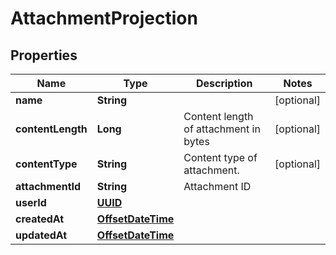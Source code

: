 

# AttachmentProjection

## Properties

Name | Type | Description | Notes
------------ | ------------- | ------------- | -------------
**name** | **String** |  |  [optional]
**contentLength** | **Long** | Content length of attachment in bytes |  [optional]
**contentType** | **String** | Content type of attachment. |  [optional]
**attachmentId** | **String** | Attachment ID | 
**userId** | [**UUID**](UUID) |  | 
**createdAt** | [**OffsetDateTime**](OffsetDateTime) |  | 
**updatedAt** | [**OffsetDateTime**](OffsetDateTime) |  | 



